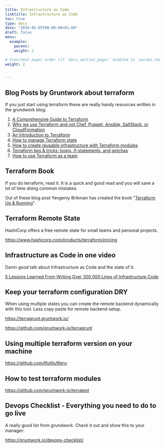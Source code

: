 ```yaml
---
title: Infrastructure as Code
linktitle: Infrastructure as Code
toc: true
type: docs
date: "2019-05-05T00:00:00+01:00"
draft: false
menu:
  example:
    parent:
    weight: 2

# Prev/next pager order (if `docs_section_pager` enabled in `params.toml`)
weight: 2


---
```


## Blog Posts by Gruntwork about terraform

If you just start using terraform these are really handy resources written in the grundwork blog:

1. [A Comprehensive Guide to Terraform](https://blog.gruntwork.io/a-comprehensive-guide-to-terraform-b3d32832baca)
2. [Why we use Terraform and not Chef, Puppet, Ansible, SaltStack, or CloudFormation](https://blog.gruntwork.io/why-we-use-terraform-and-not-chef-puppet-ansible-saltstack-or-cloudformation-7989dad2865c)
3. [An Introduction to Terraform](https://blog.gruntwork.io/an-introduction-to-terraform-f17df9c6d180)
4. [How to manage Terraform state](https://blog.gruntwork.io/how-to-manage-terraform-state-28f5697e68fa)
5. [How to create reusable infrastructure with Terraform modules](https://blog.gruntwork.io/how-to-create-reusable-infrastructure-with-terraform-modules-25526d65f73d)
6. [Terraform tips & tricks: loops, if-statements, and gotchas](https://blog.gruntwork.io/terraform-tips-tricks-loops-if-statements-and-gotchas-f739bbae55f9)
7. [How to use Terraform as a team](https://blog.gruntwork.io/how-to-use-terraform-as-a-team-251bc1104973)

## Terraform Book

If you do terraform, read it.
It is a quick and good read and you will save a lot of time doing common mistakes.

Out of these blog post Yevgeniy Brikman has created the book "[Terraform Up & Running](https://www.terraformupandrunning.com/)".

## Terraform Remote State

HashiCorp offers a free remote state for small teams and personal projects.

https://www.hashicorp.com/products/terraform/pricing


## Infrastructure as Code in one video

Damn good talk about Infrastructure as Code and the state of it.

[5 Lessons Learned From Writing Over 300,000 Lines of Infrastructure Code](https://www.youtube.com/watch?v=RTEgE2lcyk4)

## Keep your terraform configuration DRY

When using multiple states you can create the remote backend dynamically with this tool.
Less copy paste for remote backend setup.

https://terragrunt.gruntwork.io/

https://github.com/gruntwork-io/terragrunt

## Using multiple terraform version on your machine

https://github.com/tfutils/tfenv

## How to test terraform modules

https://github.com/gruntwork-io/terratest


## Devops Checklist - Everything you need to do to go live

A really good list from grundwork.
Check it out and show this to your manager:

https://gruntwork.io/devops-checklist/
